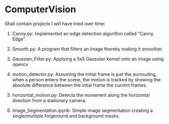 # ComputerVision
Shall contain projects I will have tried over time:

1. Canny.py: Implemented an edge detection algorithm called "Canny Edge". 

2. Smooth.py: A program that filters an image thereby making it smoother.

3. Gaussian_Filter.py:  Applying a 5x5 Gaussian kernel onto an image using opencv

4. motion_detector.py: Assuming the initial frame is just the surrouding, when a person enters the scene, the motion is tracked by showing the absolute difference between the intial frame the current frames.

5. horizontal_motion.py: Detects the movement along the horizontal direction from a stationary camera.

5. Image_Segmentation.ipynb: Simple image segmentation creating a single/multiple forgeround and background masks.
